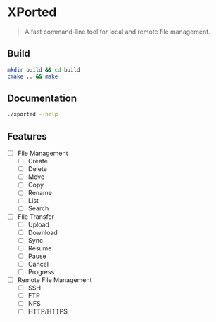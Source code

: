 # XPorted

> A fast command-line tool for local and remote file management.

## Build
```bash
mkdir build && cd build
cmake .. && make
```

## Documentation
```bash
./xported --help
```

## Features
- [ ] File Management
	- [ ] Create
	- [ ] Delete
	- [ ] Move
	- [ ] Copy
	- [ ] Rename
	- [ ] List
	- [ ] Search
- [ ] File Transfer
	- [ ] Upload
	- [ ] Download
	- [ ] Sync
	- [ ] Resume
	- [ ] Pause
	- [ ] Cancel
	- [ ] Progress
- [ ] Remote File Management
	- [ ] SSH
	- [ ] FTP
	- [ ] NFS
	- [ ] HTTP/HTTPS